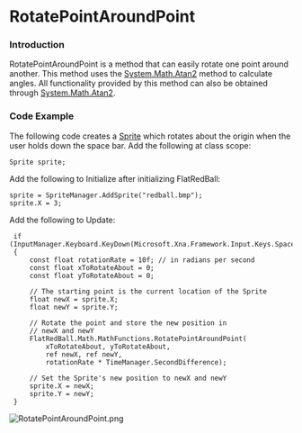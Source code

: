 # RotatePointAroundPoint

### Introduction

RotatePointAroundPoint is a method that can easily rotate one point around another. This method uses the [System.Math.Atan2](http://msdn.microsoft.com/en-us/library/system.math.atan2.aspx) method to calculate angles. All functionality provided by this method can also be obtained through [System.Math.Atan2](http://msdn.microsoft.com/en-us/library/system.math.atan2.aspx).

### Code Example

The following code creates a [Sprite](../../../../frb/docs/index.php) which rotates about the origin when the user holds down the space bar. Add the following at class scope:

```
Sprite sprite;
```

Add the following to Initialize after initializing FlatRedBall:

```
sprite = SpriteManager.AddSprite("redball.bmp");
sprite.X = 3;
```

Add the following to Update:

```
 if (InputManager.Keyboard.KeyDown(Microsoft.Xna.Framework.Input.Keys.Space))
 {
     const float rotationRate = 10f; // in radians per second
     const float xToRotateAbout = 0;
     const float yToRotateAbout = 0;

     // The starting point is the current location of the Sprite
     float newX = sprite.X;
     float newY = sprite.Y;

     // Rotate the point and store the new position in 
     // newX and newY
     FlatRedBall.Math.MathFunctions.RotatePointAroundPoint(
         xToRotateAbout, yToRotateAbout, 
         ref newX, ref newY, 
         rotationRate * TimeManager.SecondDifference);

     // Set the Sprite's new position to newX and newY
     sprite.X = newX;
     sprite.Y = newY;
 }
```

![RotatePointAroundPoint.png](../../../../.gitbook/assets/migrated\_media-RotatePointAroundPoint.png)
